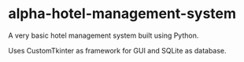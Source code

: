 # alpha-hotel-management-system
A very basic hotel management system built using Python.

Uses CustomTkinter as framework for GUI and SQLite as database.